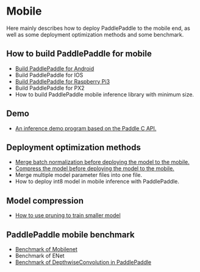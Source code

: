 # Mobile

Here mainly describes how to deploy PaddlePaddle to the mobile end, as well as some deployment optimization methods and some benchmark.

## How to build PaddlePaddle for mobile
- [Build PaddlePaddle for Android](https://github.com/PaddlePaddle/Paddle/blob/develop/doc/howto/cross_compiling/cross_compiling_for_android_cn.md)
- Build PaddlePaddle for IOS
- [Build PaddlePaddle for Raspberry Pi3](https://github.com/PaddlePaddle/Paddle/blob/develop/doc/howto/cross_compiling/cross_compiling_for_raspberry_cn.md)
- Build PaddlePaddle for PX2
- How to build PaddlePaddle mobile inference library with minimum size.

## Demo
- [An inference demo program based on the Paddle C API.](./benchmark/tool/C/README.md)

## Deployment optimization methods
- [Merge batch normalization before deploying the model to the mobile.](./tool/merge_batch_normalization/README.md)
- [Compress the model before deploying the model to the mobile.](./tool/rounding/README.md)
- Merge multiple model parameter files into one file.
- How to deploy int8 model in mobile inference with PaddlePaddle.

## Model compression
- [How to use pruning to train smaller model](./model_compression/pruning/)

## PaddlePaddle mobile benchmark
- [Benchmark of Mobilenet](./benchmark/README.md)
- Benchmark of ENet
- [Benchmark of DepthwiseConvolution in PaddlePaddle](https://github.com/hedaoyuan/Function/blob/master/src/conv/README.md)
